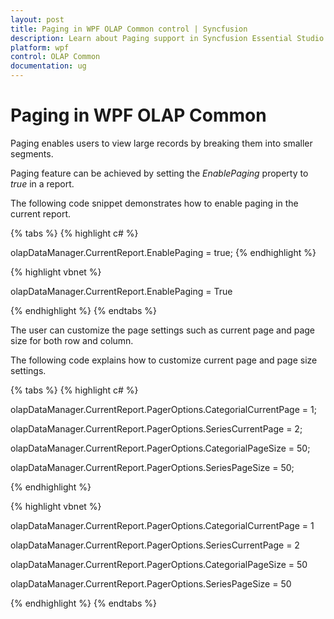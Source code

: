 ```yaml
---
layout: post
title: Paging in WPF OLAP Common control | Syncfusion
description: Learn about Paging support in Syncfusion Essential Studio WPF OLAP Common control, its elements and more details.
platform: wpf
control: OLAP Common
documentation: ug
---
```


# Paging in WPF OLAP Common

Paging enables users to view large records by breaking them into smaller segments.

Paging feature can be achieved by setting the _EnablePaging_ property to _true_ in a report.



The following code snippet demonstrates how to enable paging in the current report.

{% tabs %}
{% highlight c# %}

olapDataManager.CurrentReport.EnablePaging = true;
{% endhighlight  %}


{% highlight vbnet %}

olapDataManager.CurrentReport.EnablePaging = True

{% endhighlight  %}
{% endtabs %}

The user can customize the page settings such as current page and page size for both row and column.



The following code explains how to customize current page and page size settings.


{% tabs %}
{% highlight c# %}

olapDataManager.CurrentReport.PagerOptions.CategorialCurrentPage = 1;

olapDataManager.CurrentReport.PagerOptions.SeriesCurrentPage = 2;

olapDataManager.CurrentReport.PagerOptions.CategorialPageSize = 50;

olapDataManager.CurrentReport.PagerOptions.SeriesPageSize = 50;

{% endhighlight  %}

{% highlight vbnet %}

olapDataManager.CurrentReport.PagerOptions.CategorialCurrentPage = 1

olapDataManager.CurrentReport.PagerOptions.SeriesCurrentPage = 2

olapDataManager.CurrentReport.PagerOptions.CategorialPageSize = 50

olapDataManager.CurrentReport.PagerOptions.SeriesPageSize = 50

{% endhighlight  %}
{% endtabs %}
